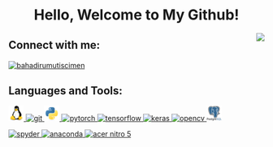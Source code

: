 <h1 align="center"> Hello, Welcome to My Github!</h1>
<p><img align="right" src="https://github-readme-streak-stats.herokuapp.com?user=bahadirumutiscimen&theme=tokyonight&date_format=j%20M%5B%20Y%5D" /></p>

<h2 align="left">Connect with me:</h2>
<p align="left">
<a href="https://linkedin.com/in/bahadirumutiscimen" target="blank"><img align="center" src="https://raw.githubusercontent.com/rahuldkjain/github-profile-readme-generator/master/src/images/icons/Social/linked-in-alt.svg" alt="bahadirumutiscimen" height="30" width="40" /></a>
</p>
<h2 align="left">Languages and Tools:</h2>
<p align="left"> 

<p align="left">
<a href="https://www.linux.org/" target="_blank" rel="noreferrer"> <img src="https://raw.githubusercontent.com/devicons/devicon/master/icons/linux/linux-original.svg" alt="linux" width="30" height="30"/> </a>
<a href="https://git-scm.com/" target="_blank" rel="noreferrer"> <img src="https://www.vectorlogo.zone/logos/git-scm/git-scm-icon.svg" alt="git" width="30" height="30"/> </a> 
<a href="https://www.python.org" target="_blank" rel="noreferrer"> <img src="https://raw.githubusercontent.com/devicons/devicon/master/icons/python/python-original.svg" alt="python" width="30" height="30"/> </a>
<a href="https://pytorch.org/" target="_blank" rel="noreferrer"> <img src="https://www.vectorlogo.zone/logos/pytorch/pytorch-icon.svg" alt="pytorch" width="30" height="30"/> </a>
<a href="https://www.tensorflow.org" target="_blank" rel="noreferrer"> <img src="https://www.vectorlogo.zone/logos/tensorflow/tensorflow-icon.svg" alt="tensorflow" width="30" height="30"/> </a>
<a href="https://keras.io/" target="_blank" rel="noreferrer"> <img src="https://upload.wikimedia.org/wikipedia/commons/a/ae/Keras_logo.svg" alt="keras" width="30" height="30"/> </a>
<a href="https://opencv.org/" target="_blank" rel="noreferrer"> <img src="https://www.vectorlogo.zone/logos/opencv/opencv-icon.svg" alt="opencv" width="30" height="30"/> </a>  
<a href="https://www.postgresql.org" target="_blank" rel="noreferrer"> <img src="https://raw.githubusercontent.com/devicons/devicon/master/icons/postgresql/postgresql-original-wordmark.svg" alt="postgresql" width="30" height="30"/> </a>  </p>
  

<a href="https://www.spyder-ide.org/" target="_blank" rel="noreferrer"> <img src="https://avatars.githubusercontent.com/u/1284937?v=4&s=60" alt="spyder" width="30" height="30"/> </a>
<a href="https://www.anaconda.com/" target="_blank" rel="noreferrer"> <img src="https://www.psych.mcgill.ca/labs/mogillab/anaconda2/pkgs/anaconda-navigator-1.4.3-py27_0/lib/python2.7/site-packages/anaconda_navigator/static/images/anaconda-icon-32x32.png" alt="anaconda" width="30" height="30"/> </a>
<a href="https://www.acer.com/ac/tr/TR/content/model/NH.Q7JEY.006" target="_blank" rel="noreferrer"> <img src="https://img.shields.io/badge/ACER%20NITRO_5-ED1C24?style=for-the-badge&logo=amd&logoColor=white" alt="acer nitro 5" width="90" height="30"/> </a>




